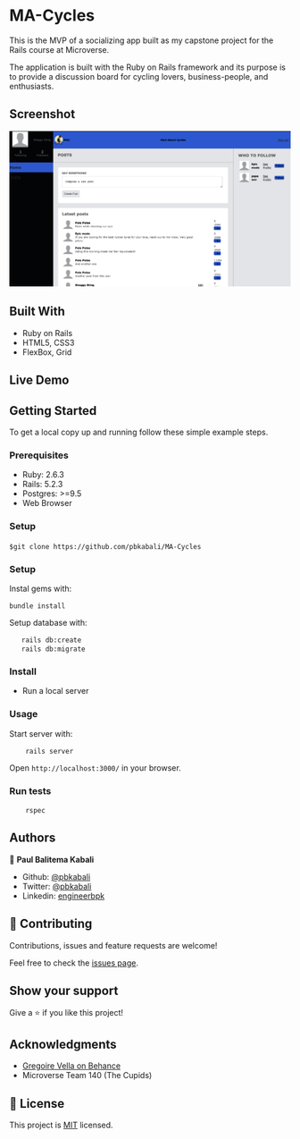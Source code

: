 # MA-Cycles

This is the MVP of a socializing app built as my capstone project for the Rails course at Microverse.

The application is built with the Ruby on Rails framework and its purpose is to provide a discussion board for cycling lovers, business-people, and enthusiasts.

## Screenshot

![screenshot](app_screenshot.png) 

## Built With

- Ruby on Rails
- HTML5, CSS3
- FlexBox, Grid

## Live Demo


## Getting Started

To get a local copy up and running follow these simple example steps.

### Prerequisites

- Ruby: 2.6.3
- Rails: 5.2.3
- Postgres: >=9.5
- Web Browser


### Setup

`$git clone https://github.com/pbkabali/MA-Cycles`

### Setup

Instal gems with:

```
bundle install
```

Setup database with:

```
   rails db:create
   rails db:migrate
```

### Install

- Run a local server

### Usage

Start server with:

```
    rails server
```

Open `http://localhost:3000/` in your browser.

### Run tests

```
    rspec
```
## Authors

👤 **Paul Balitema Kabali**

- Github: [@pbkabali](https://github.com/pbkabali)
- Twitter: [@pbkabali](https://twitter.com/pbkabali)
- Linkedin: [engineerbpk](https://linkedin.com/in/engineerbpk)

## 🤝 Contributing

Contributions, issues and feature requests are welcome!

Feel free to check the [issues page](https://github.com/pbkabali/MA-Cycles/issues).

## Show your support

Give a ⭐️ if you like this project!

## Acknowledgments

- [Gregoire Vella on Behance](https://www.behance.net/gregoirevella)
- Microverse Team 140 (The Cupids)

## 📝 License

This project is [MIT](https://opensource.org/licenses/MIT) licensed.

